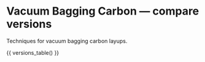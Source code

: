# Vacuum Bagging Carbon — compare versions

Techniques for vacuum bagging carbon layups.

{{ versions_table() }}
